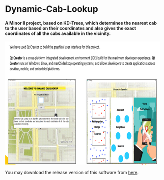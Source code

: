 # Dynamic-Cab-Lookup

#### A Minor II project, based on KD-Trees, which determines the nearest cab to the user based on their coordinates and also gives the exact coordinates of all the cabs available in the vicinity.

<p align="center">
  <img width="800" height="400" src="https://github.com/OjasviChauhan/Dynamic-Cab-Lookup/blob/main/dcl.PNG">
</p>

You may download the release version of this software from [here](https://drive.google.com/drive/folders/1njm4YQNWe-V-qYESWCHANEFMPt-HzjRu?usp=sharing).
